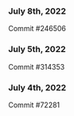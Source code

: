 ### July 8th, 2022

Commit #246506

### July 5th, 2022

Commit #314353


### July 4th, 2022

Commit #72281
